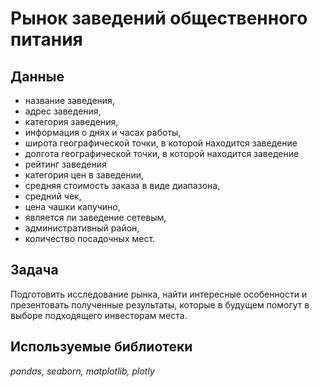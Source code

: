 # Рынок заведений общественного питания

## Данные

- название заведения,
- адрес заведения,
- категория заведения,
- информация о днях и часах работы,
- широта географической точки, в которой находится заведение
- долгота географической точки, в которой находится заведение
- рейтинг заведения
- категория цен в заведении,
- средняя стоимость заказа в виде диапазона,
- средний чек,
- цена чашки капучино,
- является ли заведение сетевым,
- административный район,
- количество посадочных мест.

## Задача
Подготовить исследование рынка, найти интересные особенности и презентовать полученные результаты, которые в будущем помогут в выборе подходящего инвесторам места.

## Используемые библиотеки
*pandas, seaborn, matplotlib, plotly*

